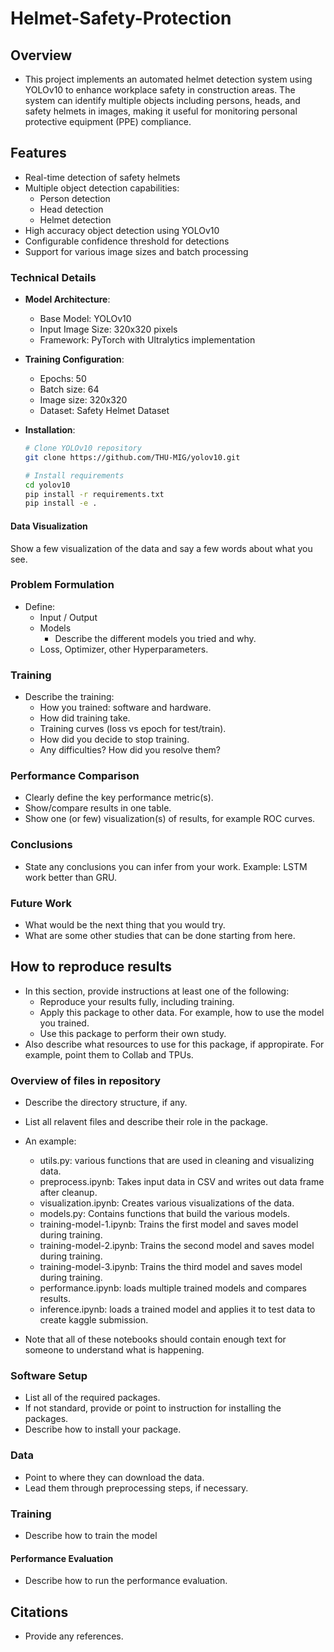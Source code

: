 # Helmet-Safety-Protection

## Overview

* This project implements an automated helmet detection system using YOLOv10 to enhance workplace safety in construction areas. The system can identify multiple objects including persons, heads, and safety helmets in images, making it useful for monitoring personal protective equipment (PPE) compliance.

## Features

* Real-time detection of safety helmets
* Multiple object detection capabilities:
  * Person detection
  * Head detection
  * Helmet detection
* High accuracy object detection using YOLOv10
* Configurable confidence threshold for detections
* Support for various image sizes and batch processing

### Technical Details

* **Model Architecture**:
  * Base Model: YOLOv10
  * Input Image Size: 320x320 pixels
  * Framework: PyTorch with Ultralytics implementation

* **Training Configuration**:
  * Epochs: 50
  * Batch size: 64
  * Image size: 320x320
  * Dataset: Safety Helmet Dataset
    
* **Installation**:
  ```sh
  # Clone YOLOv10 repository
  git clone https://github.com/THU-MIG/yolov10.git

  # Install requirements
  cd yolov10
  pip install -r requirements.txt
  pip install -e .
  ```

  
  

#### Data Visualization

Show a few visualization of the data and say a few words about what you see.

### Problem Formulation

* Define:
  * Input / Output
  * Models
    * Describe the different models you tried and why.
  * Loss, Optimizer, other Hyperparameters.

### Training

* Describe the training:
  * How you trained: software and hardware.
  * How did training take.
  * Training curves (loss vs epoch for test/train).
  * How did you decide to stop training.
  * Any difficulties? How did you resolve them?

### Performance Comparison

* Clearly define the key performance metric(s).
* Show/compare results in one table.
* Show one (or few) visualization(s) of results, for example ROC curves.

### Conclusions

* State any conclusions you can infer from your work. Example: LSTM work better than GRU.

### Future Work

* What would be the next thing that you would try.
* What are some other studies that can be done starting from here.

## How to reproduce results

* In this section, provide instructions at least one of the following:
   * Reproduce your results fully, including training.
   * Apply this package to other data. For example, how to use the model you trained.
   * Use this package to perform their own study.
* Also describe what resources to use for this package, if appropirate. For example, point them to Collab and TPUs.

### Overview of files in repository

* Describe the directory structure, if any.
* List all relavent files and describe their role in the package.
* An example:
  * utils.py: various functions that are used in cleaning and visualizing data.
  * preprocess.ipynb: Takes input data in CSV and writes out data frame after cleanup.
  * visualization.ipynb: Creates various visualizations of the data.
  * models.py: Contains functions that build the various models.
  * training-model-1.ipynb: Trains the first model and saves model during training.
  * training-model-2.ipynb: Trains the second model and saves model during training.
  * training-model-3.ipynb: Trains the third model and saves model during training.
  * performance.ipynb: loads multiple trained models and compares results.
  * inference.ipynb: loads a trained model and applies it to test data to create kaggle submission.

* Note that all of these notebooks should contain enough text for someone to understand what is happening.

### Software Setup
* List all of the required packages.
* If not standard, provide or point to instruction for installing the packages.
* Describe how to install your package.

### Data

* Point to where they can download the data.
* Lead them through preprocessing steps, if necessary.

### Training

* Describe how to train the model

#### Performance Evaluation

* Describe how to run the performance evaluation.


## Citations

* Provide any references.







